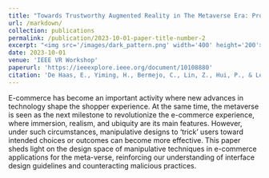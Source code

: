 ```yaml
---
title: "Towards Trustworthy Augmented Reality in The Metaverse Era: Probing Manipulative Designs in Virtual-Physical Commercial Platform"
url: /markdown/
collection: publications
permalink: /publication/2023-10-01-paper-title-number-2
excerpt: "<img src='/images/dark_pattern.png' width='400' height='200'>"
date: 2023-10-01
venue: 'IEEE VR Workshop'
paperurl: 'https://ieeexplore.ieee.org/document/10108880'
citation: 'De Haas, E., Yiming, H., Bermejo, C., Lin, Z., Hui, P., & Lee, L. H. (2023, March). Towards Trustworthy Augmented Reality in The Metaverse Era: Probing Manipulative Designs in Virtual-Physical Commercial Platforms. In <i>2023 IEEE Conference on Virtual Reality and 3D User Interfaces Abstracts and Workshops (VRW)</i>.  (pp. 779-780). IEEE.'
---
```


E-commerce has become an important activity where new advances in technology shape the shopper experience. At the same time, the metaverse is seen as the next milestone to revolutionize the e-commerce experience, where immersion, realism, and ubiquity are its main features. However, under such circumstances, manipulative designs to ‘trick’ users toward intended choices or outcomes can become more effective. This paper sheds light on the design space of manipulative techniques in e-commerce applications for the meta-verse, reinforcing our understanding of interface design guidelines and counteracting malicious practices.
